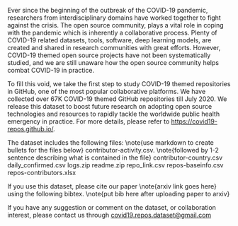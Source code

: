 Ever since the beginning of the outbreak of the COVID-19 pandemic, researchers from interdisciplinary domains have worked together to fight against the crisis. The open source community, plays a vital role in coping with the pandemic which is inherently a collaborative process. Plenty of COVID-19 related datasets, tools, software, deep learning models, are created and shared in research communities with great efforts. However, COVID-19 themed open source projects have not been systematically studied, and we are still unaware how the open source community helps combat COVID-19 in practice. 

To fill this void, we take the first step to study COVID-19 themed repositories in GitHub, one of the most popular collaborative platforms. We have collected over 67K COVID-19 themed GitHub repositories till July 2020. We release this dataset to boost future research on adopting open source technologies and resources to rapidly tackle the worldwide public health emergency in practice. For more details, please refer to https://covid19-repos.github.io/. 

The dataset includes the following files: 
\note{use markdown to create bullets for the files below}
contributor-activity.csv. \note{followed by 1-2 sentence describing what is contained in the file}
contributor-country.csv
daily_confirmed.csv
logs.zip
readme.zip
repo_link.csv
repos-baseinfo.csv
repos-contributors.xlsx

If you use this dataset, please cite our paper \note{arxiv link goes here} using the following bibtex. 
\note{put bib here after uploading paper to arxiv}

If you have any suggestion or comment on the dataset, or collaboration interest, please contact us through covid19.repos.dataset@gmail.com
